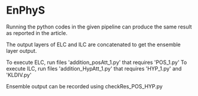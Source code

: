 # EnPhyS

Running the python codes in the given pipeline can produce the same result as reported in the article. 

The output layers of ELC and ILC are concatenated to get the ensemble layer output.

To execute ELC, run files 'addition_posAtt_1.py' that requires 'POS_1.py' 
To execute ILC, run files 'addition_HypAtt_1.py'  that requires 'HYP_1.py' and 'KLDIV.py'

Ensemble output can be recorded using checkRes_POS_HYP.py
